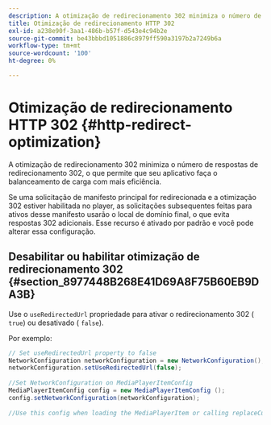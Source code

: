 ```yaml
---
description: A otimização de redirecionamento 302 minimiza o número de respostas de redirecionamento 302, o que permite que seu aplicativo faça o balanceamento de carga com mais eficiência.
title: Otimização de redirecionamento HTTP 302
exl-id: a238e90f-3aa1-486b-b57f-d543e4c94b2e
source-git-commit: be43bbbd1051886c8979ff590a3197b2a7249b6a
workflow-type: tm+mt
source-wordcount: '100'
ht-degree: 0%

---
```


# Otimização de redirecionamento HTTP 302 {#http-redirect-optimization}

A otimização de redirecionamento 302 minimiza o número de respostas de redirecionamento 302, o que permite que seu aplicativo faça o balanceamento de carga com mais eficiência.

Se uma solicitação de manifesto principal for redirecionada e a otimização 302 estiver habilitada no player, as solicitações subsequentes feitas para ativos desse manifesto usarão o local de domínio final, o que evita respostas 302 adicionais. Esse recurso é ativado por padrão e você pode alterar essa configuração.

## Desabilitar ou habilitar otimização de redirecionamento 302 {#section_8977448B268E41D69A8F75B60EB9DA3B}

Use o `useRedirectedUrl` propriedade para ativar o redirecionamento 302 ( `true`) ou desativado ( `false`).

<!--<a id="example_888749F70C8A43279D06A29BD68E7E4D"></a>-->

Por exemplo:

```java
// Set useRedirectedUrl property to false 
NetworkConfiguration networkConfiguration = new NetworkConfiguration(); 
networkConfiguration.setUseRedirectedUrl(false); 
 
//Set NetworkConfiguration on MediaPlayerItemConfig 
MediaPlayerItemConfig config = new MediaPlayerItemConfig (); 
config.setNetworkConfiguration(networkConfiguration); 
 
//Use this config when loading the MediaPlayerItem or calling replaceCurrentResource
```
